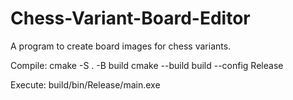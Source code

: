 # Chess-Variant-Board-Editor
A program to create board images for chess variants.

Compile:
  cmake -S . -B build
  cmake --build build --config Release

Execute: build/bin/Release/main.exe